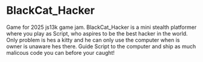 # BlackCat_Hacker
Game for 2025 js13k game jam. BlackCat_Hacker is a mini stealth platformer where you play as Script, who aspires to be the best hacker in the world. Only problem is hes  a kitty and he can only use the computer when is owner is unaware hes there. Guide Script to the computer and ship as much malicous code you can before your caught! 
